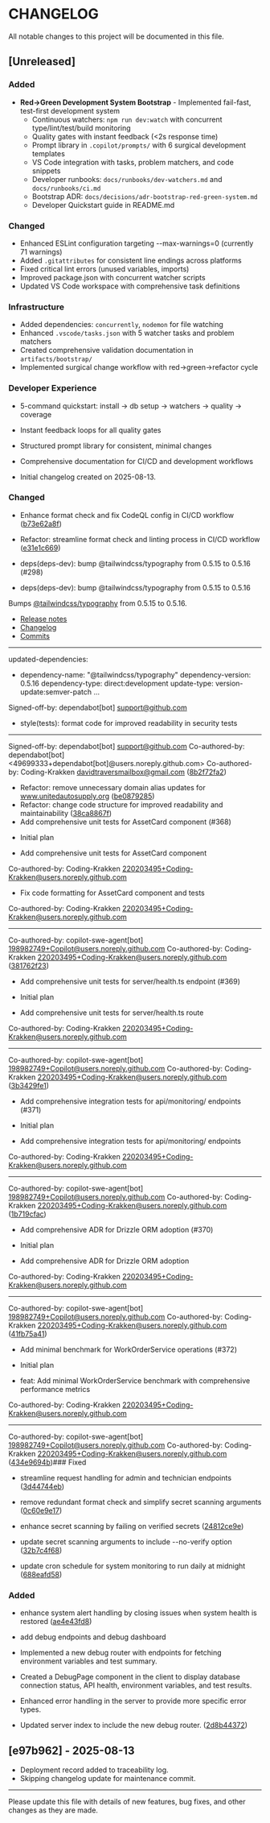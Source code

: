 # CHANGELOG

All notable changes to this project will be documented in this file.

## [Unreleased]

### Added

- **Red→Green Development System Bootstrap** - Implemented fail-fast, test-first
  development system
  - Continuous watchers: `npm run dev:watch` with concurrent
    type/lint/test/build monitoring
  - Quality gates with instant feedback (<2s response time)
  - Prompt library in `.copilot/prompts/` with 6 surgical development templates
  - VS Code integration with tasks, problem matchers, and code snippets
  - Developer runbooks: `docs/runbooks/dev-watchers.md` and
    `docs/runbooks/ci.md`
  - Bootstrap ADR: `docs/decisions/adr-bootstrap-red-green-system.md`
  - Developer Quickstart guide in README.md

### Changed

- Enhanced ESLint configuration targeting --max-warnings=0 (currently 71
  warnings)
- Added `.gitattributes` for consistent line endings across platforms
- Fixed critical lint errors (unused variables, imports)
- Improved package.json with concurrent watcher scripts
- Updated VS Code workspace with comprehensive task definitions

### Infrastructure

- Added dependencies: `concurrently`, `nodemon` for file watching
- Enhanced `.vscode/tasks.json` with 5 watcher tasks and problem matchers
- Created comprehensive validation documentation in `artifacts/bootstrap/`
- Implemented surgical change workflow with red→green→refactor cycle

### Developer Experience

- 5-command quickstart: install → db setup → watchers → quality → coverage
- Instant feedback loops for all quality gates
- Structured prompt library for consistent, minimal changes
- Comprehensive documentation for CI/CD and development workflows

- Initial changelog created on 2025-08-13.

### Changed

- Enhance format check and fix CodeQL config in CI/CD workflow
  ([b73e62a8f](https://github.com/Coding-Krakken/MaintAInPro/commit/b73e62a8f656ce1a271be07ac2b332d8317773e6))

- Refactor: streamline format check and linting process in CI/CD workflow
  ([e31e1c669](https://github.com/Coding-Krakken/MaintAInPro/commit/e31e1c669af5f3257c12ca12a5c760cdca339fbf))

- deps(deps-dev): bump @tailwindcss/typography from 0.5.15 to 0.5.16 (#298)

* deps(deps-dev): bump @tailwindcss/typography from 0.5.15 to 0.5.16

Bumps
[@tailwindcss/typography](https://github.com/tailwindlabs/tailwindcss-typography)
from 0.5.15 to 0.5.16.

- [Release notes](https://github.com/tailwindlabs/tailwindcss-typography/releases)
- [Changelog](https://github.com/tailwindlabs/tailwindcss-typography/blob/main/CHANGELOG.md)
- [Commits](https://github.com/tailwindlabs/tailwindcss-typography/compare/v0.5.15...v0.5.16)

---

updated-dependencies:

- dependency-name: "@tailwindcss/typography" dependency-version: 0.5.16
  dependency-type: direct:development update-type: version-update:semver-patch
  ...

Signed-off-by: dependabot[bot] <support@github.com>

- style(tests): format code for improved readability in security tests

---

Signed-off-by: dependabot[bot] <support@github.com> Co-authored-by:
dependabot[bot] <49699333+dependabot[bot]@users.noreply.github.com>
Co-authored-by: Coding-Krakken <davidtraversmailbox@gmail.com>
([8b2f72fa2](https://github.com/Coding-Krakken/MaintAInPro/commit/8b2f72fa295d9fc53597b1883c51061e87acd162))

- Refactor: remove unnecessary domain alias updates for www.unitedautosupply.org
  ([be0879285](https://github.com/Coding-Krakken/MaintAInPro/commit/be0879285d48733dcc7ffe9978e050509088d4c2))
- Refactor: change code structure for improved readability and maintainability
  ([38ca8867f](https://github.com/Coding-Krakken/MaintAInPro/commit/38ca8867f88715ca308e998252ec7770c596e125))
- Add comprehensive unit tests for AssetCard component (#368)

* Initial plan

* Add comprehensive unit tests for AssetCard component

Co-authored-by: Coding-Krakken
<220203495+Coding-Krakken@users.noreply.github.com>

- Fix code formatting for AssetCard component and tests

Co-authored-by: Coding-Krakken
<220203495+Coding-Krakken@users.noreply.github.com>

---

Co-authored-by: copilot-swe-agent[bot]
<198982749+Copilot@users.noreply.github.com> Co-authored-by: Coding-Krakken
<220203495+Coding-Krakken@users.noreply.github.com>
([381762f23](https://github.com/Coding-Krakken/MaintAInPro/commit/381762f23b54fdf1d8ccd69120f60197400f8f5f))

- Add comprehensive unit tests for server/health.ts endpoint (#369)

* Initial plan

* Add comprehensive unit tests for server/health.ts route

Co-authored-by: Coding-Krakken
<220203495+Coding-Krakken@users.noreply.github.com>

---

Co-authored-by: copilot-swe-agent[bot]
<198982749+Copilot@users.noreply.github.com> Co-authored-by: Coding-Krakken
<220203495+Coding-Krakken@users.noreply.github.com>
([3b3429fe1](https://github.com/Coding-Krakken/MaintAInPro/commit/3b3429fe167dc091a7660c39f82b72c7953022c9))

- Add comprehensive integration tests for api/monitoring/ endpoints (#371)

* Initial plan

* Add comprehensive integration tests for api/monitoring/ endpoints

Co-authored-by: Coding-Krakken
<220203495+Coding-Krakken@users.noreply.github.com>

---

Co-authored-by: copilot-swe-agent[bot]
<198982749+Copilot@users.noreply.github.com> Co-authored-by: Coding-Krakken
<220203495+Coding-Krakken@users.noreply.github.com>
([1b719cfac](https://github.com/Coding-Krakken/MaintAInPro/commit/1b719cfaca3b3d2c48735a0edae19731f4f45ca9))

- Add comprehensive ADR for Drizzle ORM adoption (#370)

* Initial plan

* Add comprehensive ADR for Drizzle ORM adoption

Co-authored-by: Coding-Krakken
<220203495+Coding-Krakken@users.noreply.github.com>

---

Co-authored-by: copilot-swe-agent[bot]
<198982749+Copilot@users.noreply.github.com> Co-authored-by: Coding-Krakken
<220203495+Coding-Krakken@users.noreply.github.com>
([41fb75a41](https://github.com/Coding-Krakken/MaintAInPro/commit/41fb75a41055529a903604b11ff8991b54735246))

- Add minimal benchmark for WorkOrderService operations (#372)

* Initial plan

* feat: Add minimal WorkOrderService benchmark with comprehensive performance
  metrics

Co-authored-by: Coding-Krakken
<220203495+Coding-Krakken@users.noreply.github.com>

---

Co-authored-by: copilot-swe-agent[bot]
<198982749+Copilot@users.noreply.github.com> Co-authored-by: Coding-Krakken
<220203495+Coding-Krakken@users.noreply.github.com>
([434e9694b](https://github.com/Coding-Krakken/MaintAInPro/commit/434e9694b6f876dc88fa3980538298cf4902c30e))###
Fixed

- streamline request handling for admin and technician endpoints
  ([3d44744eb](https://github.com/Coding-Krakken/MaintAInPro/commit/3d44744eb559dec359c55d43234db85698434dae))

- remove redundant format check and simplify secret scanning arguments
  ([0c60e9e17](https://github.com/Coding-Krakken/MaintAInPro/commit/0c60e9e17a51afac44dffc1cc133851d4a8aa108))

- enhance secret scanning by failing on verified secrets
  ([24812ce9e](https://github.com/Coding-Krakken/MaintAInPro/commit/24812ce9ed435b1e46e81ebb618d6e7df56be239))

- update secret scanning arguments to include --no-verify option
  ([32b7c4f68](https://github.com/Coding-Krakken/MaintAInPro/commit/32b7c4f68029d9ac7a489e7523718c706ebd68a3))

- update cron schedule for system monitoring to run daily at midnight
  ([688eafd58](https://github.com/Coding-Krakken/MaintAInPro/commit/688eafd58ee9d1451ee8dd36d111b3b8f11da714))

### Added

- enhance system alert handling by closing issues when system health is restored
  ([ae4e43fd8](https://github.com/Coding-Krakken/MaintAInPro/commit/ae4e43fd8da702a05dab3a2beba510933a456fa0))

- add debug endpoints and debug dashboard

- Implemented a new debug router with endpoints for fetching environment
  variables and test summary.
- Created a DebugPage component in the client to display database connection
  status, API health, environment variables, and test results.
- Enhanced error handling in the server to provide more specific error types.
- Updated server index to include the new debug router.
  ([2d8b44372](https://github.com/Coding-Krakken/MaintAInPro/commit/2d8b4437263fb8ff5d2314f6a54d1f7ace081122))

## [e97b962] - 2025-08-13

- Deployment record added to traceability log.
- Skipping changelog update for maintenance commit.

---

Please update this file with details of new features, bug fixes, and other
changes as they are made.
